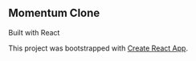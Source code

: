 ## Momentum Clone
Built with React

This project was bootstrapped with [Create React App](https://github.com/facebookincubator/create-react-app).


